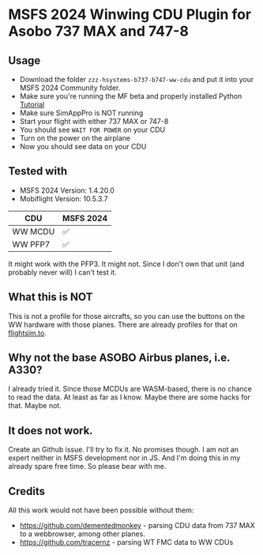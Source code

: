 # MSFS 2024 Winwing CDU Plugin for Asobo 737 MAX and 747-8

## Usage
* Download the folder ```zzz-hsystems-b737-b747-ww-cdu``` and put it into your MSFS 2024 Community folder.
* Make sure you're running the MF beta and properly installed Python [Tutorial](https://docs.mobiflight.com/guides/installing-python/)
* Make sure SimAppPro is NOT running
* Start your flight with either 737 MAX or 747-8
* You should see ```WAIT FOR POWER``` on your CDU
* Turn on the power on the airplane
* Now you should see data on your CDU

## Tested with

* MSFS 2024 Version: 1.4.20.0
* Mobiflight Version: 10.5.3.7

| CDU | MSFS 2024 |
| -------- | ------- |
| WW MCDU  | :white_check_mark: |
| WW PFP7 | :white_check_mark: |

It might work with the PFP3. It might not. Since I don't own that unit (and probably never will) I can't test it.

## What this is NOT
This is not a profile for those aircrafts, so you can use the buttons on the WW hardware with those planes. There are already profiles for that on [flightsim.to](https://flightsim.to/).

## Why not the base ASOBO Airbus planes, i.e. A330?
I already tried it. Since those MCDUs are WASM-based, there is no chance to read the data. At least as far as I know. Maybe there are some hacks for that. Maybe not.

## It does not work.
Create an Github issue. I'll try to fix it. No promises though. I am not an expert neither in MSFS development nor in JS. And I'm doing this in my already spare free time. So please bear with me.

## Credits
All this work would not have been possible without them:
* https://github.com/dementedmonkey - parsing CDU data from 737 MAX to a webbrowser, among other planes.
* https://github.com/tracernz - parsing WT FMC data to WW CDUs
